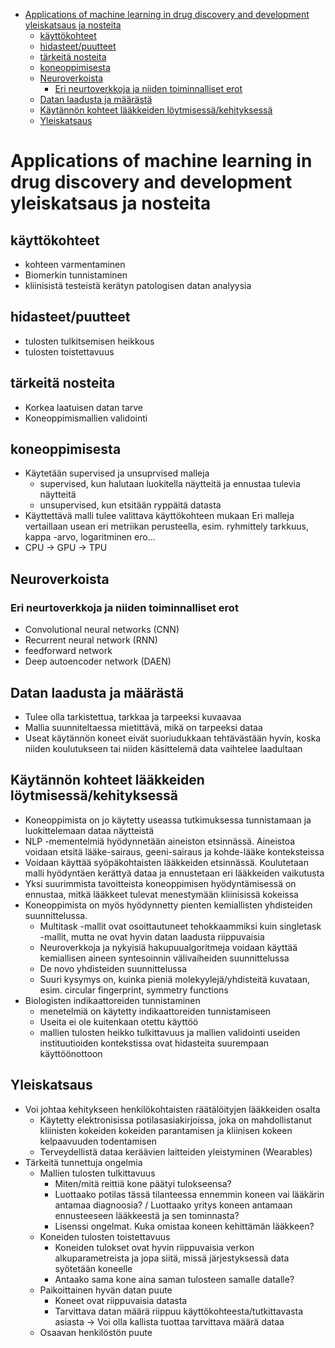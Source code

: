 - [Applications of machine learning in drug discovery and development yleiskatsaus ja nosteita](#applications-of-machine-learning-in-drug-discovery-and-development-yleiskatsaus-ja-nosteita)
  - [käyttökohteet](#käyttökohteet)
  - [hidasteet/puutteet](#hidasteetpuutteet)
  - [tärkeitä nosteita](#tärkeitä-nosteita)
  - [koneoppimisesta](#koneoppimisesta)
  - [Neuroverkoista](#neuroverkoista)
    - [Eri neurtoverkkoja ja niiden toiminnalliset erot](#eri-neurtoverkkoja-ja-niiden-toiminnalliset-erot)
  - [Datan laadusta ja määrästä](#datan-laadusta-ja-määrästä)
  - [Käytännön kohteet lääkkeiden löytmisessä/kehityksessä](#käytännön-kohteet-lääkkeiden-löytmisessäkehityksessä)
  - [Yleiskatsaus](#yleiskatsaus)

# Applications of machine learning in drug discovery and development yleiskatsaus ja nosteita

## käyttökohteet
*  kohteen varmentaminen
*  Biomerkin tunnistaminen
*  kliinisistä testeistä kerätyn patologisen datan analyysia

## hidasteet/puutteet
*  tulosten tulkitsemisen heikkous
*  tulosten toistettavuus

## tärkeitä nosteita
*  Korkea laatuisen datan tarve
*  Koneoppimismallien validointi

## koneoppimisesta

* Käytetään supervised ja unsuprvised malleja
   *  supervised, kun halutaan luokitella näytteitä ja ennustaa tulevia näytteitä
   *  unsupervised, kun etsitään ryppäitä datasta
* Käyttettävä malli tulee valittava käyttökohteen mukaan
Eri malleja vertaillaan usean eri metriikan perusteella, esim. ryhmittely tarkkuus, kappa -arvo,
logaritminen ero...
* CPU -> GPU -> TPU

## Neuroverkoista
### Eri neurtoverkkoja ja niiden toiminnalliset erot
*  Convolutional neural networks (CNN)
*  Recurrent neural network (RNN)
*  feedforward network
*  Deep autoencoder network (DAEN)

## Datan laadusta ja määrästä
*  Tulee olla tarkistettua, tarkkaa ja tarpeeksi kuvaavaa
*  Mallia suunniteltaessa mietittävä, mikä on tarpeeksi dataa
*  Useat käytännön koneet eivät suoriudukkaan tehtävästään hyvin, koska
niiden koulutukseen tai niiden käsittelemä data vaihtelee laadultaan

## Käytännön kohteet lääkkeiden löytmisessä/kehityksessä
*  Koneoppimista on jo käytetty useassa tutkimuksessa tunnistamaan ja luokittelemaan
dataa näytteistä
*  NLP -mementelmiä hyödynnetään aineiston etsinnässä. Aineistoa voidaan etsitä
lääke-sairaus, geeni-sairaus ja kohde-lääke konteksteissa
*  Voidaan käyttää syöpäkohtaisten lääkkeiden etsinnässä. Koulutetaan malli hyödyntäen
kerättyä dataa ja ennustetaan eri lääkkeiden vaikutusta
*  Yksi suurimmista tavoitteista koneoppimisen hyödyntämisessä on ennustaa, mitkä lääkkeet tulevat
menestymään kliinisissä kokeissa
*  Koneoppimista on myös hyödynnetty pienten kemiallisten yhdisteiden suunnittelussa.
   * Multitask -mallit ovat osoittautuneet tehokkaammiksi kuin singletask -mallit, mutta ne ovat hyvin datan laadusta riippuvaisia
   * Neuroverkkoja ja nykyisiä hakupuualgoritmeja voidaan käyttää kemiallisen aineen syntesoinnin välivaiheiden suunnittelussa
   * De novo yhdisteiden suunnittelussa
   * Suuri kysymys on, kuinka pieniä molekyylejä/yhdisteitä kuvataan, esim. circular fingerprint, symmetry functions
*  Biologisten indikaattoreiden tunnistaminen
   * menetelmiä on käytetty indikaattoreiden tunnistamiseen
   * Useita ei ole kuitenkaan otettu käyttöö
   * mallien tulosten heikko tulkittavuus ja mallien validointi useiden instituutioiden kontekstissa ovat hidasteita suurempaan käyttöönottoon

## Yleiskatsaus
* Voi johtaa kehitykseen henkilökohtaisten räätälöityjen lääkkeiden osalta
  * Käytetty elektronisissa potilasasiakirjoissa, joka on mahdollistanut kliinisten kokeiden kokeiden parantamisen ja kliinisen kokeen kelpaavuuden todentamisen
  * Terveydellistä dataa keräävien laitteiden yleistyminen (Wearables)
* Tärkeitä tunnettuja ongelmia
  * Mallien tulosten tulkittavuus
    * Miten/mitä reittiä kone päätyi tulokseensa?
    * Luottaako potilas tässä tilanteessa ennemmin koneen vai lääkärin antamaa diagnoosia? / Luottaako yritys koneen antamaan ennusteeseen lääkkeestä ja sen tominnasta?
    * Lisenssi ongelmat. Kuka omistaa koneen kehittämän lääkkeen?
  * Koneiden tulosten toistettavuus
    * Koneiden tulokset ovat hyvin riippuvaisia verkon alkuparametreista ja jopa siitä, missä järjestyksessä data syötetään koneelle
    * Antaako sama kone aina saman tulosteen samalle datalle?
  * Paikoittainen hyvän datan puute
    * Koneet ovat riippuvaisia datasta
    * Tarvittava datan määrä riippuu käyttökohteesta/tutkittavasta asiasta -> Voi olla kallista tuottaa tarvittava määrä dataa
  * Osaavan henkilöstön puute